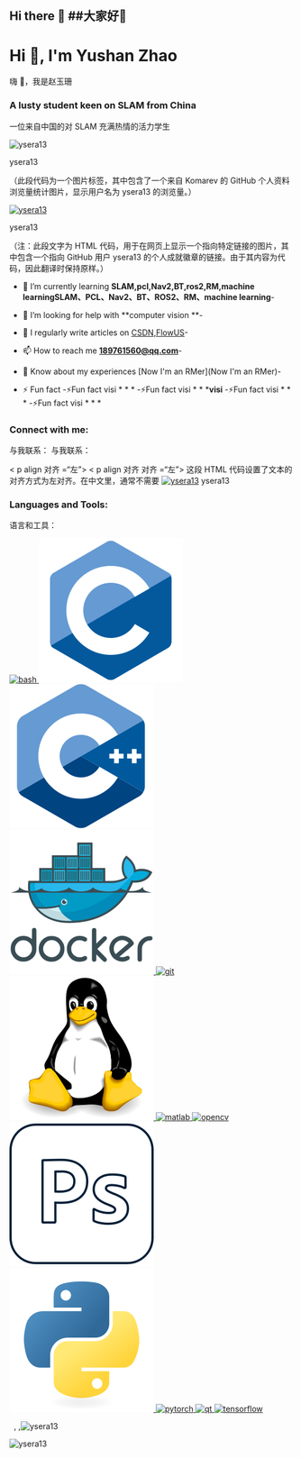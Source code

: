 ## Hi there 👋      ##大家好👋
<h1 align   对齐   对齐   对齐="center"   “中心”   “中心”>Hi 👋, I'm Yushan Zhao</h1>嗨 👋，我是赵玉珊


<h3 align   对齐   对齐   对齐="center"   “中心”   “中心”>A lusty student keen on SLAM from China</h3>一位来自中国的对 SLAM 充满热情的活力学生



<p align   对齐   对齐   对齐="left"   “左”   “左”   “左”> <img src="https://komarev.com/ghpvc/?username=ysera13&label=Profile%20views   标签=个人资料浏览量&color=0e75b6   颜色= 0 e75b6&style=flat" alt="ysera13"   “ysera13”   “ysera13” /> </p>  
ysera13

（此段代码为一个图片标签，其中包含了一个来自 Komarev 的 GitHub 个人资料浏览量统计图片，显示用户名为 ysera13 的浏览量。）


<p align   对齐   对齐   对齐="left"   “左”   “左”   “左”> <a href="https://github.com/ryo-ma/github-profile-trophy"><img src="https://github-profile-trophy.vercel.app/?username=ysera13" alt="ysera13"   “ysera13”   “ysera13” /></a> </p>  
ysera13

（注：此段文字为 HTML 代码，用于在网页上显示一个指向特定链接的图片，其中包含一个指向 GitHub 用户 ysera13 的个人成就徽章的链接。由于其内容为代码，因此翻译时保持原样。）


- 🌱 I’m currently learning **SLAM,pcl,Nav2,BT,ros2,RM,machine learningSLAM、PCL、Nav2、BT、ROS2、RM、machine learning**- 


- 🤝 I’m looking for help with **computer vision   **- 

- 📝 I regularly write articles on [CSDN,FlowUS](CSDN,FlowUS)- 

- 📫 How to reach me **189761560@qq.com**- 


- 📄 Know about my experiences [Now I'm an RMer](Now I'm an RMer)- 

- ⚡ Fun fact -⚡Fun fact visi * * * -⚡Fun fact visi * * ***visi**   -⚡Fun fact visi * * *
-⚡Fun fact visi * * *


<h3 align   对齐="left"   “左”>Connect with me:</h3>与我联系：
与我联系：

<p align   对齐="left"   “左”> < p align   对齐 =“左”> < p align   对齐   对齐 =“左”> 这段 HTML 代码设置了文本的对齐方式为左对齐。在中文里，通常不需要
<a href="https://www.youtube.com/c/ysera13" target   目标="blank"><img align   对齐="center"   “中心” src="https://raw.githubusercontent.com/rahuldkjain/github-profile-readme-generator/master/src/images/icons/Social/youtube.svg" alt="ysera13"   “ysera13” height   高度="30" width   宽度="40" /></a>
ysera13

</p>

<h3 语言和工具：align="left"   “左”>Languages and Tools:</h3>
语言和工具：

<p align   对齐   对齐="left"   “左”   “左”> <a href="https://www.gnu.org/software/bash/" target   目标   目标="_blank"   “平等”   “平等” rel="noreferrer"   “noreferrer”   “noreferrer”> <img src="https://www.vectorlogo.zone/logos/gnu_bash/gnu_bash-icon.svg" alt="bash"   “bash”   “bash” width   宽度   宽度="40" height   高度   高度="40"/> </a> <a href="https://www.cprogramming.com/" target   目标="_blank"   “平等” rel="noreferrer"   “noreferrer”> <img src="https://raw.githubusercontent.com/devicons/devicon/master/icons/c/c-original.svg" alt="c" width   宽度="40" height   高度="40"/> </a> <a href="https://www.w3schools.com/cpp/" target   目标="_blank"   “平等” rel="noreferrer"   “noreferrer”> <img src="https://raw.githubusercontent.com/devicons/devicon/master/icons/cplusplus/cplusplus-original.svg" alt="cplusplus" width   宽度="40" height   高度="40"/> </a> <a href="https://www.docker.com/" target   目标="_blank"   “平等” rel="noreferrer"   “noreferrer”> <img src="https://raw.githubusercontent.com/devicons/devicon/master/icons/docker/docker-original-wordmark.svg" alt="docker" width   宽度="40" height   高度="40"/> </a> <a href="https://git-scm.com/" target   目标="_blank"   “平等” rel="noreferrer"   “noreferrer”> <img src="https://www.vectorlogo.zone/logos/git-scm/git-scm-icon.svg" alt="git"   “git” width   宽度   宽度="40" height   高度   高度="40"/> </a> <a href="https://www.linux.org/" target   目标   目标="_blank"   “平等”   “平等” rel="noreferrer"   “noreferrer”   “noreferrer”> <img src="https://raw.githubusercontent.com/devicons/devicon/master/icons/linux/linux-original.svg" alt="linux"   “linux”   “linux” width   宽度   宽度="40" height   高度   高度="40"/> </a> <a href="https://www.mathworks.com/" target   目标   目标="_blank"   “平等”   “平等” rel="noreferrer"   “noreferrer”   “noreferrer”> <img src="https://upload.wikimedia.org/wikipedia/commons/2/21/Matlab_Logo.png" alt="matlab"   “matlab”   “matlab” width   宽度   宽度="40" height   高度   高度="40"/> </a> <a href="https://opencv.org/" target   目标   目标="_blank"   “平等”   “平等” rel="noreferrer"   “noreferrer”   “noreferrer”> <img src="https://www.vectorlogo.zone/logos/opencv/opencv-icon.svg" alt="opencv"   “opencv”   “opencv” width   宽度   宽度="40" height   高度   高度="40"/> </a> <a href="https://www.photoshop.com/en" target   目标   目标="_blank"   “平等”   “平等” rel="noreferrer"   “noreferrer”   “noreferrer”> <img src="https://raw.githubusercontent.com/devicons/devicon/master/icons/photoshop/photoshop-line.svg" alt="photoshop"   “ps”   “ps” width   宽度   宽度="40" height   高度   高度="40"/> </a> <a href="https://www.python.org" target   目标   目标="_blank"   “平等”   “平等” rel="noreferrer"   “noreferrer”   “noreferrer”> <img src="https://raw.githubusercontent.com/devicons/devicon/master/icons/python/python-original.svg" alt="python"   “巨蟒”   “巨蟒” width   宽度   宽度="40" height   高度   高度="40"/> </a> <a href="https://pytorch.org/" target   目标   目标="_blank"   “平等”   “平等” rel="noreferrer"   “noreferrer”   “noreferrer”> <img src="https://www.vectorlogo.zone/logos/pytorch/pytorch-icon.svg" alt="pytorch" width   宽度   宽度="40" height   高度   高度="40"/> </a> <a href="https://www.qt.io/" target   目标   目标="_blank"   “平等”   “平等” rel="noreferrer"   “noreferrer”   “noreferrer”> <img src="https://upload.wikimedia.org/wikipedia/commons/0/0b/Qt_logo_2016.svg" alt="qt"   “qt”   “qt” width   宽度   宽度="40" height   高度   高度="40"/> </a> <a href="https://www.tensorflow.org" target   目标   目标="_blank"   “平等”   “平等” rel="noreferrer"   “noreferrer”   “noreferrer”> <img src="https://www.vectorlogo.zone/logos/tensorflow/tensorflow-icon.svg" alt="tensorflow"   “tensorflow”   “tensorflow” width   宽度   宽度="40" height   高度   高度="40"/> </a> </p>

<p>&nbsp;   ,   ,<img align   对齐   对齐="center"   “中心”   “中心” src="https://github-readme-stats.vercel.app/api?username=ysera13&show_icons=true&locale=en"   locale =在"   locale =在" alt="ysera13"   “ysera13” /></p>

<p><img align   对齐   对齐="center"   “中心”   “中心” src="https://github-readme-streak-stats.herokuapp.com/?user=ysera13&" alt="ysera13"   “ysera13”   “ysera13” /></p>
<!--
**Ysera13/Ysera13** is a ✨ _special_ ✨ repository because its `README.md` (this file) appears on your GitHub profile.**Ysera13/Ysera13** 是一个 ✨ 特别的 ✨ 仓库，因为它的 `README.md`（即此文件）会出现在您的 GitHub 个人主页上。

Here are some ideas to get you started:以下是一些供您参考的思路：

- 🔭 I’m currently working on ...- 🔭 我目前正在从事......
- 🌱 I’m currently learning ...🌱 我目前正在学习......
- 👯 I’m looking to collaborate on ...- 👯 我正在寻求在……方面进行合作。
- 🤔 I’m looking for help with ...- 🤔 我正在寻求关于......的帮助。
- 💬 Ask me about ...- 💬 问我关于......
- 📫 How to reach me: ...- 📫 如何联系我：...
- 😄 Pronouns: ...   -😄代词:…
- ⚡ Fun fact: ...   -⚡有趣的事实：…
-->
